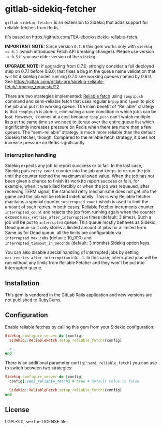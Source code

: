 gitlab-sidekiq-fetcher
======================

`gitlab-sidekiq-fetcher` is an extension to Sidekiq that adds support for reliable
fetches from Redis.

It's based on https://github.com/TEA-ebook/sidekiq-reliable-fetch.

**IMPORTANT NOTE:** Since version `0.7.0` this gem works only with `sidekiq >= 6.1` (which introduced Fetch API breaking changes). Please use version `~> 0.5` if you use older version of the `sidekiq` .

**UPGRADE NOTE:** If upgrading from 0.7.0, strongly consider a full deployed step on 0.7.1 before 0.8.0; that fixes a bug in the queue name validation that will hit if sidekiq nodes running 0.7.0 see working queues named by 0.8.0.  See https://gitlab.com/gitlab-org/sidekiq-reliable-fetch/-/merge_requests/22

There are two strategies implemented: [Reliable fetch](http://redis.io/commands/rpoplpush#pattern-reliable-queue) using `rpoplpush` command and
semi-reliable fetch that uses regular `brpop` and `lpush` to pick the job and put it to working queue. The main benefit of "Reliable" strategy is that `rpoplpush` is atomic, eliminating a race condition in which jobs can be lost.
However, it comes at a cost because `rpoplpush` can't watch multiple lists at the same time so we need to iterate over the entire queue list which significantly increases pressure on Redis when there are more than a few queues. The "semi-reliable" strategy is much more reliable than the default Sidekiq fetcher, though. Compared to the reliable fetch strategy, it does not increase pressure on Redis significantly.

### Interruption handling

Sidekiq expects any job to report succcess or to fail. In the last case, Sidekiq puts `retry_count` counter
into the job and keeps to re-run the job until the counter reched the maximum allowed value. When the job has
not been given a chance to finish its work(to report success or fail), for example, when it was killed forcibly or when the job was requeued, after receiving TERM signal, the standard retry mechanisme does not get into the game and the job will be retried indefinatelly. This is why Reliable fetcher maintains a special counter `interrupted_count`
which is used to limit the amount of such retries. In both cases, Reliable Fetcher increments counter `interrupted_count` and rejects the job from running again when the counter exceeds `max_retries_after_interruption` times (default: 3 times).
Such a job will be put to `interrupted` queue. This queue mostly behaves as Sidekiq Dead queue so it only stores a limited amount of jobs for a limited term. Same as for Dead queue, all the limits are configurable via `interrupted_max_jobs` (default: 10_000) and `interrupted_timeout_in_seconds` (default: 3 months) Sidekiq option keys.

You can also disable special handling of interrupted jobs by setting `max_retries_after_interruption` into `-1`.
In this case, interrupted jobs will be run without any limits from Reliable Fetcher and they won't be put into Interrupted queue.


## Installation

This gem is vendored in the GitLab Rails application and new versions are not published to RubyGems.

## Configuration

Enable reliable fetches by calling this gem from your Sidekiq configuration:

```ruby
Sidekiq.configure_server do |config|
  Sidekiq::ReliableFetch.setup_reliable_fetch!(config)

  # …
end
```

There is an additional parameter `config[:semi_reliable_fetch]` you can use to switch between two strategies:

```ruby
Sidekiq.configure_server do |config|
  config[:semi_reliable_fetch] = true # Default value is false

  Sidekiq::ReliableFetch.setup_reliable_fetch!(config)
end
```

## License

LGPL-3.0, see the LICENSE file.
